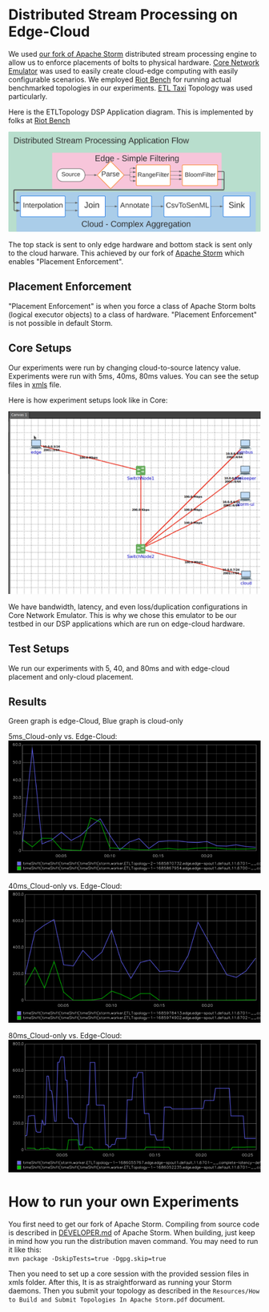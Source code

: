 # Distributed Stream Processing on Edge-Cloud

We used [our fork of Apache Storm](https://github.com/Sefik-Palazoglu/storm) distributed stream processing engine to allow us to enforce placements of bolts to physical hardware.
[Core Network Emulator](http://coreemu.github.io/core/) was used to easily create cloud-edge computing with easily 
configurable scenarios.
We employed [Riot Bench](https://github.com/dream-lab/riot-bench) for running actual benchmarked topologies in our experiments.
[ETL Taxi](https://github.com/dream-lab/riot-bench/blob/master/modules/storm/src/main/java/in/dream_lab/bm/stream_iot/storm/topo/apps/ETLTopology.java) Topology was used particularly.


Here is the ETLTopology DSP Application diagram. This is implemented by folks at [Riot Bench](https://github.com/dream-lab/riot-bench)

![ETL TAXI Topology](https://github.com/DSPoEC/Cmpe492/blob/main/Topology/Research%20and%20Design%20-%20Page%201%20-%20v2.png)

The top stack is sent to only edge hardware and bottom stack is sent only to the cloud harware. This achieved by our fork of [Apache Storm](https://github.com/Sefik-Palazoglu/storm) which enables "Placement Enforcement".

## Placement Enforcement
"Placement Enforcement" is when you force a class of Apache Storm bolts (logical executor objects) to a class of hardware.
"Placement Enforcement" is not possible in default Storm.

## Core Setups

Our experiments were run by changing cloud-to-source latency value. Experiments were run with 5ms, 40ms, 80ms values. You can see the setup files in [xmls](https://github.com/DSPoEC/Cmpe492/tree/main/xmls) file.

Here is how experiment setups look like in Core:

![40ms](https://github.com/DSPoEC/Cmpe492/blob/main/xmls/40ms.png)

We have bandwidth, latency, and even loss/duplication configurations in Core Network Emulator. This is why we chose this emulator to be our testbed in our DSP applications which are run on edge-cloud hardware.

## Test Setups
We run our experiments with 5, 40, and 80ms and with edge-cloud placement and only-cloud placement.

## Results
Green graph is edge-Cloud, Blue graph is cloud-only

5ms_Cloud-only vs. Edge-Cloud:  
![5ms_Cloud-only vs. Edge-Cloud](https://github.com/DSPoEC/Cmpe492/blob/main/Graphs/5ms-comparison.png)

40ms_Cloud-only vs. Edge-Cloud:  
![40ms_Cloud-only vs. Edge-Cloud](https://github.com/DSPoEC/Cmpe492/blob/main/Graphs/40ms-comparison.png)

80ms_Cloud-only vs. Edge-Cloud:  
![80ms_Cloud-only vs. Edge-Cloud](https://github.com/DSPoEC/Cmpe492/blob/main/Graphs/80ms-comparison.png)

# How to run your own Experiments
You first need to get our fork of Apache Storm. Compiling from source code is described in [DEVELOPER.md](https://github.com/apache/storm/blob/master/DEVELOPER.md) of Apache Storm. When building, just keep in mind how you run the distribution maven command. You may need to run it like this:  
`mvn package -DskipTests=true -Dgpg.skip=true`

Then you need to set up a core session with the provided session files in xmls folder.
After this, It is as straightforward as running your Storm daemons. Then you submit your topology as described in the `Resources/How to Build and Submit Topologies In Apache Storm.pdf` document.
